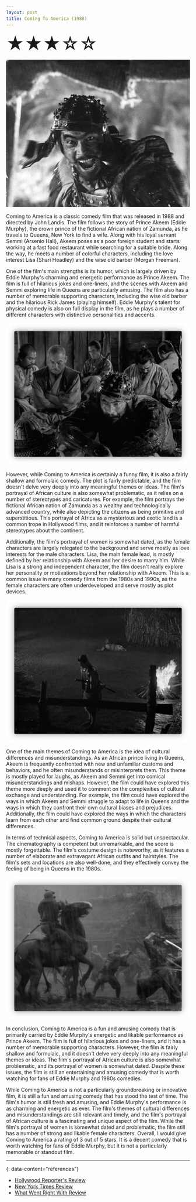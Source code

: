 ```yaml
---
layout: post
title: Coming To America (1988)
---
```

<font size=7>★★★☆☆</font>

![img](https://raw.githubusercontent.com/abadari3/abadari3.github.io/master/_images/sevensamurai1.jpeg)


Coming to America is a classic comedy film that was released in 1988 and directed by John Landis. The film follows the story of Prince Akeem (Eddie Murphy), the crown prince of the fictional African nation of Zamunda, as he travels to Queens, New York to find a wife. Along with his loyal servant Semmi (Arsenio Hall), Akeem poses as a poor foreign student and starts working at a fast food restaurant while searching for a suitable bride. Along the way, he meets a number of colorful characters, including the love interest Lisa (Shari Headley) and the wise old barber (Morgan Freeman).

One of the film's main strengths is its humor, which is largely driven by Eddie Murphy's charming and energetic performance as Prince Akeem. The film is full of hilarious jokes and one-liners, and the scenes with Akeem and Semmi exploring life in Queens are particularly amusing. The film also has a number of memorable supporting characters, including the wise old barber and the hilarious Rick James (playing himself). Eddie Murphy's talent for physical comedy is also on full display in the film, as he plays a number of different characters with distinctive personalities and accents.

<img src="https://raw.githubusercontent.com/abadari3/abadari3.github.io/master/_images/sevensamurai3.png" class="rightfloat" > 

However, while Coming to America is certainly a funny film, it is also a fairly shallow and formulaic comedy. The plot is fairly predictable, and the film doesn't delve very deeply into any meaningful themes or ideas. The film's portrayal of African culture is also somewhat problematic, as it relies on a number of stereotypes and caricatures. For example, the film portrays the fictional African nation of Zamunda as a wealthy and technologically advanced country, while also depicting the citizens as being primitive and superstitious. This portrayal of Africa as a mysterious and exotic land is a common trope in Hollywood films, and it reinforces a number of harmful stereotypes about the continent. 

Additionally, the film's portrayal of women is somewhat dated, as the female characters are largely relegated to the background and serve mostly as love interests for the male characters. Lisa, the main female lead, is mostly defined by her relationship with Akeem and her desire to marry him. While Lisa is a strong and independent character, the film doesn't really explore her personality or motivations beyond her relationship with Akeem. This is a common issue in many comedy films from the 1980s and 1990s, as the female characters are often underdeveloped and serve mostly as plot devices.


<img src="https://raw.githubusercontent.com/abadari3/abadari3.github.io/master/_images/sevensamurai4.png" class="leftfloat"> 

One of the main themes of Coming to America is the idea of cultural differences and misunderstandings. As an African prince living in Queens, Akeem is frequently confronted with new and unfamiliar customs and behaviors, and he often misunderstands or misinterprets them. This theme is mostly played for laughs, as Akeem and Semmi get into comical misunderstandings and mishaps. However, the film could have explored this theme more deeply and used it to comment on the complexities of cultural exchange and understanding. For example, the film could have explored the ways in which Akeem and Semmi struggle to adapt to life in Queens and the ways in which they confront their own cultural biases and prejudices. Additionally, the film could have explored the ways in which the characters learn from each other and find common ground despite their cultural differences.

In terms of technical aspects, Coming to America is solid but unspectacular. The cinematography is competent but unremarkable, and the score is mostly forgettable. The film's costume design is noteworthy, as it features a number of elaborate and extravagant African outfits and hairstyles. The film's sets and locations are also well-done, and they effectively convey the feeling of being in Queens in the 1980s.


<img src="https://raw.githubusercontent.com/abadari3/abadari3.github.io/master/_images/sevensamurai6.png" class="rightfloat" > 

In conclusion, Coming to America is a fun and amusing comedy that is primarily carried by Eddie Murphy's energetic and likable performance as Prince Akeem. The film is full of hilarious jokes and one-liners, and it has a number of memorable supporting characters. However, the film is fairly shallow and formulaic, and it doesn't delve very deeply into any meaningful themes or ideas. The film's portrayal of African culture is also somewhat problematic, and its portrayal of women is somewhat dated. Despite these issues, the film is still an entertaining and amusing comedy that is worth watching for fans of Eddie Murphy and 1980s comedies.

While Coming to America is not a particularly groundbreaking or innovative film, it is still a fun and amusing comedy that has stood the test of time. The film's humor is still fresh and amusing, and Eddie Murphy's performance is as charming and energetic as ever. The film's themes of cultural differences and misunderstandings are still relevant and timely, and the film's portrayal of African culture is a fascinating and unique aspect of the film. While the film's portrayal of women is somewhat dated and problematic, the film still has a number of strong and likable female characters. Overall, I would give Coming to America a rating of 3 out of 5 stars. It is a decent comedy that is worth watching for fans of Eddie Murphy, but it is not a particularly memorable or standout film.


---
{: data-content="references"}
- [Hollywood Reporter's Review](https://www.hollywoodreporter.com/news/general-news/coming-america-review-1988-movie-1017600/)
- [New York Times Review](https://www.nytimes.com/1988/06/29/movies/review-film-african-prince-in-queens.html)
- [What Went Right With Review](https://whatwentrightwith.com/2021/02/23/what-went-right-with-coming-to-america-1988/)
